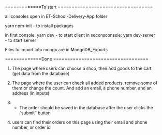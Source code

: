 =============To start ==================================

all consoles open in ET-School-Delivery-App folder

yarn npm-init - to install packages

in first console: yarn dev - to start client 
in seconsconsole: yarn dev-server - to start server

Files to import into mongo are in MongoDB_Exports


=============Done ==================================

1. The page where users can choose a shop, 
then add goods to the cart (get data from the database)

2. The page where the user can check all added products, remove some of them
or change the count. And add an email, a phone number, and an address (in
inputs)

3. - The order should be saved in the database after the user clicks the “submit”
button

4. users can find their orders on this page using their email and phone number, or
order id